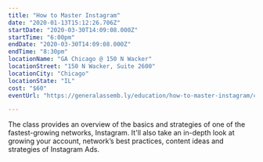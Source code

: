 ```yaml
---
title: "How to Master Instagram"
date: "2020-01-13T15:12:26.706Z"
startDate: "2020-03-30T14:09:08.000Z"
startTime: "6:00pm"
endDate: "2020-03-30T14:09:08.000Z"
endTime: "8:30pm"
locationName: "GA Chicago @ 150 N Wacker"
locationStreet: "150 N Wacker, Suite 2600"
locationCity: "Chicago"
locationState: "IL"
cost: "$60"
eventUrl: "https://generalassemb.ly/education/how-to-master-instagram/chicago/97240"

---
```


The class provides an overview of the basics and strategies of one of the fastest-growing networks, Instagram. It'll also take an in-depth look at growing your account, network’s best practices, content ideas and strategies of Instagram Ads.

